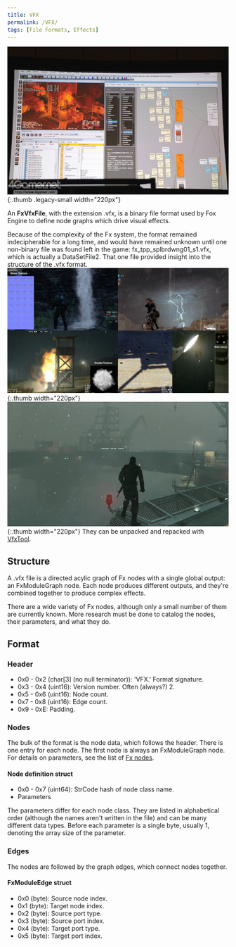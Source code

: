 ```yaml
---
title: VFX
permalink: /VFX/
tags: [File Formats, Effects]
---
```


![The Fx editor in Fox Engine.](/assets/UjcBdMG-1-.jpg){:.thumb .legacy-small width="220px"}

An **FxVfxFile**, with the extension .vfx, is a binary file format used
by Fox Engine to define node graphs which drive visual effects.

Because of the complexity of the Fx system, the format remained
indecipherable for a long time, and would have remained unknown until
one non-binary file was found left in the
game: fx_tpp_splbrdwng01_s1.vfx, which is actually a DataSetFile2.
That one file provided insight into the structure of the .vfx
format.![Various examples of VFX usage in Metal Gear Online.](/assets/Mgo3%20vfx%20demo%20reel%20images.png){:.thumb width="220px"}
![Example of custom VFX.](/assets/MGSV%20snow%20vfx.jpg){:.thumb width="220px"} They can be unpacked and
repacked with [VfxTool](https://github.com/youarebritish/VfxTool).

## Structure

A .vfx file is a directed acylic graph of Fx nodes with a single global
output: an FxModuleGraph node. Each node produces different outputs, and
they're combined together to produce complex effects.

There are a wide variety of Fx nodes, although only a small number of
them are currently known. More research must be done to catalog the
nodes, their parameters, and what they do.

## Format

### Header

  - 0x0 - 0x2 (char\[3\] (no null terminator)): 'VFX.' Format signature.
  - 0x3 - 0x4 (uint16): Version number. Often (always?) 2.
  - 0x5 - 0x6 (uint16): Node count.
  - 0x7 - 0x8 (uint16): Edge count.
  - 0x9 - 0xE: Padding.

### Nodes

The bulk of the format is the node data, which follows the header. There
is one entry for each node. The first node is always an FxModuleGraph
node. For details on parameters, see the list of [Fx
nodes](/Fx_nodes "wikilink").

#### Node definition struct

  - 0x0 - 0x7 (uint64): StrCode hash of node class name.
  - Parameters

The parameters differ for each node class. They are listed in
alphabetical order (although the names aren't written in the file) and
can be many different data types. Before each parameter is a single
byte, usually 1, denoting the array size of the parameter.

### Edges

The nodes are followed by the graph edges, which connect nodes together.

#### FxModuleEdge struct

  - 0x0 (byte): Source node index.
  - 0x1 (byte): Target node index.
  - 0x2 (byte): Source port type.
  - 0x3 (byte): Source port index.
  - 0x4 (byte): Target port type.
  - 0x5 (byte): Target port index.
